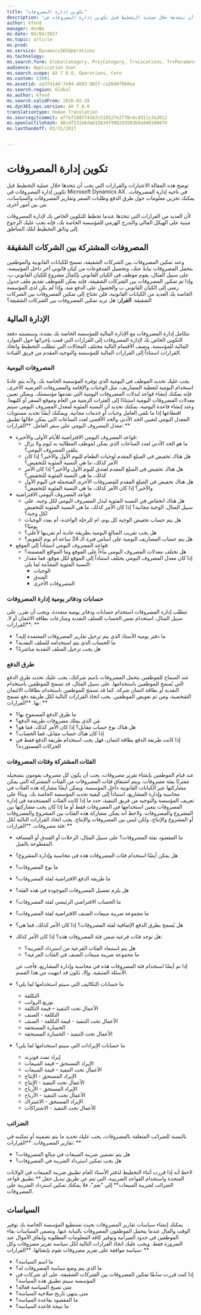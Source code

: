 ```yaml
---
title: "تكوين إدارة المصروفات"
description: "توضح هذه المقالة الاعتبارات والقرارات التي يجب أن تتخذها خلال عملية التخطيط قبل تكوين إدارة المصروفات في Microsoft Dynamics AX. في ناحية إدارة المصروفات، يمكنك تخزين معلومات حول طرق الدفع وطلبات السفر وتقارير المصروفات والسياسات، من بين أمور أخرى."
author: kfend
manager: AnnBe
ms.date: 04/04/2017
ms.topic: article
ms.prod: 
ms.service: Dynamics365Operations
ms.technology: 
ms.search.form: GlobalCategory, ProjCategory, TrvLocations, TrvParameters, TrvPaymethod, TrvPerDiems
audience: Application User
ms.search.scope: AX 7.0.0, Operations, Core
ms.custom: 23001
ms.assetid: aa3fd14d-7e94-4603-985f-ca26d6f860ea
ms.search.region: Global
ms.author: kfend
ms.search.validFrom: 2016-02-28
ms.dyn365.ops.version: AX 7.0.0
translationtype: Human Translation
ms.sourcegitcommit: af7e7288f741b3c519227e2778c4c4311c3a2012
ms.openlocfilehash: 88cdf531b6da615034f9982d3503b9add0100479
ms.lasthandoff: 03/31/2017


---
```


# <a name="configure-expense-management"></a>تكوين إدارة المصروفات

توضح هذه المقالة الاعتبارات والقرارات التي يجب أن تتخذها خلال عملية التخطيط قبل تكوين إدارة المصروفات في Microsoft Dynamics AX. في ناحية إدارة المصروفات، يمكنك تخزين معلومات حول طرق الدفع وطلبات السفر وتقارير المصروفات والسياسات، من بين أمور أخرى. 

لأن العديد من القرارات التي تتخذها عندما تخطط للتكوين الخاص بك لإدارة المصروفات مبنية على الهيكل المالي والتدرج الهرمي للمؤسسة الخاصة بك، فإنه يجب عليك الرجوع إلى وثائق التخطيط لتلك المناطق.

## <a name="intercompany-expenses"></a>المصروفات المشتركة بين الشركات الشقيقة
وعند تمكين المصروفات بين الشركات الشقيقة، تسمح للكيانات القانونية والموظفين بتحمل المصروفات نيابةً عنك، وتحصيل المدفوعات من كيان قانوني آخر داخل المؤسسة. على سبيل المثال، يقوم موظف في الكيان القانوني بإكمال مشروع للكيان القانوني ب. وإذا تم تمكين المصروفات بين الشركات الشقيقة، فإنه يمكن للموظف تقديم ملف جدول زمني إلى الكيان القانوني ب والحصول على الدفع منه. وإذا لم يكن لدى المؤسسة الخاصة بك العديد من الكيانات القانونية، فلن تحتاج إلى تمكين المصروفات بين الشركات الشقيقة. **القرار:** هل تريد تمكين المصروفات بين الشركات الشقيقة؟

## <a name="financial-management"></a>الإدارة المالية
تتكامل إدارة المصروفات مع الإدارة المالية للمؤسسة الخاصة بك بشدة. وستستند دفعة التكوين الخاص بك لإدارة المصروفات إلى القرارات التي قمت بإجرائها حول الموارد المالية للمؤسسة. وتصف الأقسام التالية مختلف المجالات التي تتطلب التخطيط واتخاذ القرارات استناداً إلى القرارات المالية للمؤسسة والتوجيه المقدم من فريق القيادة.

### <a name="per-diems"></a>المصروفات اليومية

يجب عليك تحديد الموظف في اليومية الذي توفره المؤسسة الخاصة بك. ولأنه يتم عادةً استخدام اليومية لتغطية المصاريف، مثل الوجبات والإقامة والمصروفات العرضية الأخرى، فإنه يمكنك إنشاء قواعد لبدلات المصروفات اليومية التي تقدمها مؤسستك. ويمكن تعيين معدلات المصروفات اليومية استنادًا إلى الفترات الزمنية من العام وموقع السفر أو كليهما. وعند إنشاء قاعدة اليومية، يمكنك تحديد أن النسبة المئوية لمعدل المصروف اليومي سيتم اقتطاعها إذا ما تلقى العامل وجبات أو خدمات مجانية. ويمكنك أيضًا تحديد مستويات المعدل اليومي لتعيين الحد الأدنى والحد الأقصى لعدد الساعات التي يمكن خلالها تطبيق معدل المصروف اليومي على سفر العامل. **القرارات: **

-   قواعد المصروف اليومي الافتراضية للأيام الأولى والأخيرة:
    -   ما هو الحد الأدنى لعدد الساعات الذي يمكن لموظف المطالبة به ليوم ولا يزال يتلقى المصروف اليومي؟
    -   هل هناك تخفيض في المبلغ المقدم لوجبات الطعام لليوم الأول والأخير؟ إذا كان الأمر كذلك، ما هي النسبة المئوية للتخفيض؟
    -   هل هناك تخفيض في المبلغ المقدم لفندق لليوم الأول والأخير؟ إذا كان الأمر كذلك، ما هي النسبة المئوية للتخفيض؟
    -   هل هناك تخفيض في المبلغ المقدم للمصروفات الأخرى المتحملة في اليوم الأول والأخير؟ إذا كان الأمر كذلك، ما هي النسبة المئوية للتخفيض؟
-   قواعد المصروف اليومي الافتراضية:
    -   هل هناك انخفاض في النسبة المئوية لبدل المصروف اليومي لكل وجبة، على سبيل المثال، الوجبة مجانية؟ إذا كان الأمر كذلك، ما هي النسبة المئوية للتخفيض لكل وجبة؟
    -   هل يتم حساب تخفيض الوجبة كل يوم، ام للرحلة الواحدة، أم بعدد الوجبات يوميًا؟
    -   هل يجب تقريب المبالغ اليومية بطريقة عادية أم تقريبها لأعلى؟
    -   هل يتم حساب المصاريف اليومية على أساس فترة الـ 24 ساعة أم يوم التقويم؟
-   قواعد المصروف اليومي استناداً إلى الموقع:
    -   هل تختلف معدلات المصروف اليومي بناءاً على الموقع وما المواقع المضمنة؟
    -   إذا كان معدل المصروف اليومي يختلف استناداً إلى الموقع لكل موقع، فما مقدار النسبة المئوية المقدَّمة لما يلي:
        -   الوجبات
        -   الفندق
        -   المصروفات الأخرى

### <a name="expense-management-journals-and-accounts"></a>حسابات ودفاتر يومية إدارة المصروفات

تتطلب إدارة المصروفات استخدام حسابات ودفاتر يومية متعددة. ويجب أن تقرر، على سبيل المثال، استخدام نفس الحساب للسلف النقدية ومنازعات بطاقة الائتمان أو لا. **القرارات: **

-   ما دفتر يومية الأستاذ الذي يتم ترحيل تقارير المصروفات المعتمدة إليه؟
-   ما الحساب الذي يتم استخدامه للسلف النقدية؟
-   هل يجب ترحيل السلف النقدية مباشرةً؟

### <a name="payment-methods"></a>طرق الدفع

عند السماح للموظفين بتحمل المصروفات باسم شركتك، يجب عليك تحديد طرق الدفع التي يُسمح للموظفين باستخدامها. على سبيل المثال، قد تسمح للموظفين باستخدام النقدية أو بطاقة ائتمان شركة. كما قد تسمح للموظفين باستخدام بطاقات الائتمان الشخصية، ومن ثم تعويض الموظفين. يجب اتخاذ القرارات التالية لكل طريقة دفع تسمح بها. **القرارات: **

-   ما طرق الدفع المسموح بها؟
-   مَن الذي يملك مصروفات طريقة الدفع؟
-   هل هناك نوع حساب مقابل؟ إذا كان الأمر كذلك، فما هو؟
-   إذا كان هناك حساب مقابل، فما الحساب؟
-   إذا كانت طريقة الدفع بطاقة ائتمان، فهل يجب استخدام طريقة الدفع فقط في الحركات المستوردة؟

### <a name="expense-categories-and-shared-categories"></a>الفئات المشتركة وفئات المصروفات

عند قيام الموظفين بإنشاء تقرير مصروفات، يجب أن يكون كل مصروف يقومون بتسجيله مقترنًا بفئة مصروفات. ويتم اشتقاق فئات المصروفات من الفئات المشتركة التي يمكن مشاركتها عبر الكيانات القانونية داخل المؤسسة. ويمكن أيضًا مشاركة هذه الفئات في محاسبة وإدارة المشاريع، استناداً إلى كيفية تحديد المؤسسة الخاصة بك. وبناءً على تعريف المؤسسة والتوجيه من فريق التنفيذ، حدد ما إذا كانت الفئات المستخدمة في إدارة المصروفات يتعين استخدامها في المصروفات فقط أو ما إذا كان يجب مشاركتها بين المشروع والمصروفات. ولاحظ أنه يمكن مشاركة هذه الفئات بين المشروع والمصروفات أو المشروع والإنتاج، ولكن ليس بين المصروفات والإنتاج. يجب اتخاذ القرارات التالية لكل فئة مصروفات. **القرارات: **

-   ما المقصود بفئة المصروفات؟ على سبيل المثال، الرحلات أو الفندق أو المسافة المقطوعة بالميل.
-   هل يمكن أيضًا استخدام فئات المصروفات هذه في محاسبة وإدارة المشروع؟
-   ما نوع المصروفات؟
-   ما طريقة الدفع الافتراضية لفئة المصروفات؟
-   هل يلزم تفصيل المصروفات الموجودة في هذه الفئة؟
-   ما الحساب الافتراضي الرئيسي لفئة المصروفات؟
-   ما مجموعة ضريبة مبيعات الصنف الافتراضية لفئة المصروفات؟
-   هل يُسمح بطرق الدفع الإضافية لفئة المصروفات؟ إذا كان الأمر كذلك، فما هي؟
-   هل توجد فئات فرعية ضمن فئة المصروفات هذه؟ إذا كان الأمر كذلك:
    -   هل يتم استبعاد الفئات الفرعية من استرداد الضريبة؟
    -   ما مجموعة ضريبة مبيعات الصنف في الفئات الفرعية؟

    إذا تم أيضًا استخدام فئة المصروفات هذه في محاسبة وإدارة المشاريع، فأجب عن الأسئلة المتبقية. وإلا، تكون قد انتهيت من هذا القسم.
-   ما حسابات التكاليف التي سيتم استخدامها لما يلي؟
    -   التكلفة
    -   توزيع الرواتب
    -   الأعمال تحت التنفيذ – قيمة التكلفة
    -   التكلفة - الصنف
    -   الأعمال تحت التنفيذ - قيمة التكلفة - الصنف
    -   الخسارة المستحقة
    -   الأعمال تحت التنفيذ - الخسارة المستحقة
-   ما حسابات الإيرادات التي سيتم استخدامها لما يلي؟
    -   إيراد تمت فوترته
    -   الإيراد المستحق – قيمة المبيعات
    -   الأعمال تحت التنفيذ – قيمة المبيعات
    -   الإيراد المستحق - الإنتاج
    -   الأعمال تحت التنفيذ - الإنتاج
    -   الإيراد المستحق - الأرباح
    -   الأعمال تحت التنفيذ - الأرباح
    -   الإيراد المستحق - الاشتراك
    -   الأعمال تحت التنفيذ - الاشتراكات

 

### <a name="taxes"></a>الضرائب

بالنسبة للضرائب المتعلقة بالمصروفات، يجب عليك تحديد ما يتم تضمينه أو تمكينه في تقارير المصروفات. **القرارات: **

-   هل يتم تضمين ضريبة المبيعات في مبالغ المصروفات؟
-   هل يجب تمكين استرداد الضريبة في المصروفات؟

لاحظ أنه إذا قررت أثناء التخطيط لدفتر الأستاذ العام تطبيق ضريبة المبيعات في الولايات المتحدة واستخدام القواعد الضريبية، التي تتم عن طريق تبديل حقل ** تطبيق قواعد الضرائب لضريبة المبيعات** إلى "نعم"، فلا يمكنك تمكين استرداد الضريبة على المصروفات.

## <a name="policies"></a>السياسات
يمكنك إنشاء سياسات تقارير المصروفات بحيث تستطيع المؤسسة الخاصة بك توفير الوقت والمال عندما يتحمل الموظفون المصروفات بالنيابة عنها. وتضمن السياسات بقاء الموظفين في حدود الميزانية وتوفير كافة المعلومات المطلوبة وإنفاق الأموال عند الضرورة فقط. ويجب عليك اتخاذ القرارات التالية لكل سياسة تقرير مصروفات وكل سياسة موافقة على تقرير مصروفات تقوم بإنشائها. **القرارات: **

-   ما اسم السياسة؟
-   ما الذي يتم وضع سياسة المصروفات له؟
-   إذا كنت قررت سابقًا تمكين المصروفات بين الشركات الشقيقة، على أي شركات في المؤسسة سيتم تطبيق هذه السياسة؟
-   متى تصبح السياسة فعالة؟
-   متى ينتهي تاريخ صلاحية السياسة؟
-   ما المقصود بقاعدة السياسة؟
-   ما نتيجة قاعدة السياسة؟



